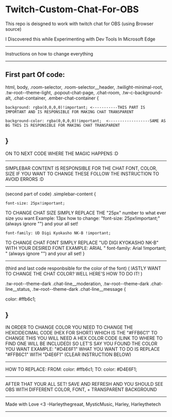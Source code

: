 # Twitch-Custom-Chat-For-OBS
This repo is deisgned to work with twitch chat for OBS (using Browser source)

I Discovered this while Experimenting with Dev Tools In Microsoft Edge 

--------------------------------------------------------------------------
Instructions on how to change everything 

--------------------------------------------------------------------------
First part Of code:
--------------------------------------------------------------------------
html, body,
.room-selector, .room-selector__header,
.twilight-minimal-root, .tw-root--theme-light,
.popout-chat-page, .chat-room, .tw-c-background-alt,
.chat-container, .ember-chat-container {
    
    background: rgba(0,0,0,0)!important; <-----------THIS PART IS IMPORTANT AND IS RESPONSIBLE FOR MAKING CHAT TRANSPARENT
    
    background-color: rgba(0,0,0,0)!important;  <------------------SAME AS BG THIS IS RESPONSIBLE FOR MAKING CHAT TRANSPARENT
}
--------------------------------------------------------------------------
ON TO NEXT CODE WHERE THE MAGIC HAPPENS :D

--------------------------------------------------------------------------
SIMPLEBAR CONTENT IS RESPONSIBLE FOR THE CHAT FONT, COLOR, SIZE IF YOU WANT TO CHANGE THESE FOLLOW THE INSTRUCTION TO AVOID ERRORS :D

--------------------------------------------------------------------------
(second part of code)
.simplebar-content {
    
    font-size: 25px!important;  

TO CHANGE CHAT SIZE SIMPLY REPLACE THE "25px" number to what ever size you want Example: 13px
how to change: "font-size: 25px!important;" (always ignore "") and your all set! 
    
    font-family: UD Digi Kyokasho NK-B !important; 

TO CHANGE CHAT FONT SIMPLY REPLACE "UD DIGI KYOKASHO NK-B" WITH YOUR DESIRED FONT
EXAMPLE: ARIAL " font-family: Arial !important; " (always ignore "") and your all set! 
}

--------------------------------------------------------------------------
(third and last code responbsible for the color of the font) ( lASTLY WANT TO CHANGE THE CHAT COLOR? WELL HERE'S HOW TO DO IT! )

.tw-root--theme-dark .chat-line__moderation, .tw-root--theme-dark .chat-line__status, .tw-root--theme-dark .chat-line__message {

 color: #ffb6c1; 

}
--------------------------------------------------------------------------
IN ORDER TO CHANGE COLOR YOU NEED TO CHANGE THE HEXCIDECIMAL CODE (HEX FOR SHORT) WHICH IS THE "#FFB6C1" TO CHANGE THIS
 YOU WILL NEED A HEX COLOR CODE (LINK TO WHERE TO FIND ONE WILL BE INCLUDED) SO LET'S SAY YOU FOUND THE COLOR YOU WANT EXAMPLE:  "#D4E6F1"
WHAT YOU WANT TO DO IS REPLACE "#FFB6C1" WITH "D4E6F1" (CLEAR INSTRUCTION BELOW)

-------------------------------------------------------------------------- 
HOW TO REPLACE: 
                FROM: color: #ffb6c1;
                TO: color: #D4E6F1; 

--------------------------------------------------------------------------
AFTER THAT YOUR ALL SET! SAVE AND REFRESH AND YOU SHOULD 
SEE OBS WITH DIFFERENT COLOR, FONT, + TRANSPARENT BACKGROUND

--------------------------------------------------------------------------
Made with Love <3
-Harleythegreaat, MysticMusic, Harley, Harleythetech 

--------------------------------------------------------------------------
